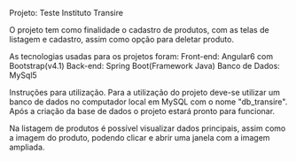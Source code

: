 Projeto: Teste Instituto Transire

O projeto tem como finalidade o cadastro de produtos, com as telas de listagem e cadastro, assim como opção para deletar produto.

As tecnologias usadas para os projetos foram:
Front-end: Angular6 com Bootstrap(v4.1)
Back-end: Spring Boot(Framework Java)
Banco de Dados: MySql5

Instruções para utilização.
Para a utilização do projeto deve-se utilizar um banco de dados no computador local em MySQL com o nome "db_transire".
Após a criação da base de dados o projeto estará pronto para funcionar.

Na listagem de produtos é possível visualizar dados principais, assim como a imagem do produto, podendo clicar e abrir uma janela com a imagem ampliada.
